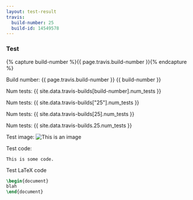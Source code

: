 ```yaml
---
layout: test-result
travis:
  build-number: 25
  build-id: 14549578
---
```

### Test

{% capture build-number %}{{ page.travis.build-number }}{% endcapture %}

Build number: {{ page.travis.build-number }} {{ build-number }}

Num tests: {{ site.data.travis-builds[build-number].num_tests }}

Num tests: {{ site.data.travis-builds["25"].num_tests }}

Num tests: {{ site.data.travis-builds[25].num_tests }}

Num tests: {{ site.data.travis-builds.25.num_tests }}

Test image:
![This is an image](http://lorempixel.com/400/200/)


Test code:

```
This is some code.
```

Test LaTeX code

```latex
\begin{document}
blah
\end{document}
```

